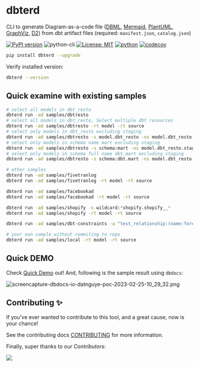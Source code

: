 # dbterd

CLI to generate Diagram-as-a-code file ([DBML](https://dbdiagram.io/d), [Mermaid](https://mermaid-js.github.io/mermaid-live-editor/), [PlantUML](https://plantuml.com/ie-diagram), [GraphViz](https://graphviz.org/), [D2](https://d2lang.com/)) from dbt artifact files (required: `manifest.json`, `catalog.json`)

[![PyPI version](https://badge.fury.io/py/dbterd.svg)](https://pypi.org/project/dbterd/)
![python-cli](https://img.shields.io/badge/CLI-Python-FFCE3E?labelColor=14354C&logo=python&logoColor=white)
[![License: MIT](https://img.shields.io/badge/License-MIT-yellow.svg)](https://opensource.org/licenses/MIT)
[![python](https://img.shields.io/badge/Python-3.9|3.10|3.11-3776AB.svg?style=flat&logo=python&logoColor=white)](https://www.python.org)
[![codecov](https://codecov.io/gh/datnguye/dbterd/branch/main/graph/badge.svg?token=N7DMQBLH4P)](https://codecov.io/gh/datnguye/dbterd)

```bash
pip install dbterd --upgrade
```

Verify installed version:

```bash
dbterd --version
```

## Quick examine with existing samples

```bash
# select all models in dbt_resto
dbterd run -ad samples/dbtresto
# select all models in dbt_resto, Select multiple dbt resources
dbterd run -ad samples/dbtresto -rt model -rt source
# select only models in dbt_resto excluding staging
dbterd run -ad samples/dbtresto -s model.dbt_resto -ns model.dbt_resto.staging
# select only models in schema name mart excluding staging
dbterd run -ad samples/dbtresto -s schema:mart -ns model.dbt_resto.staging
# select only models in schema full name dbt.mart excluding staging
dbterd run -ad samples/dbtresto -s schema:dbt.mart -ns model.dbt_resto.staging

# other samples
dbterd run -ad samples/fivetranlog
dbterd run -ad samples/fivetranlog -rt model -rt source

dbterd run -ad samples/facebookad
dbterd run -ad samples/facebookad -rt model -rt source

dbterd run -ad samples/shopify -s wildcard:*shopify.shopify__*
dbterd run -ad samples/shopify -rt model -rt source

dbterd run -ad samples/dbt-constraints -a "test_relationship:(name:foreign_key|c_from:fk_column_name|c_to:pk_column_name)"

# your own sample without commiting to repo
dbterd run -ad samples/local -rt model -rt source
```

## Quick DEMO

Check [Quick Demo](https://dbterd.datnguyen.de/latest/nav/guide/targets/generate-dbml.html) out! And, following is the sample result using `dbdocs`:

![screencapture-dbdocs-io-datnguye-poc-2023-02-25-10_29_32.png](https://raw.githubusercontent.com/datnguye/dbterd/main/assets/images/screencapture-dbdocs-io-datnguye-poc-2023-02-25-10_29_32.png)

## Contributing ✨

If you've ever wanted to contribute to this tool, and a great cause, now is your chance!

See the contributing docs [CONTRIBUTING](https://dbterd.datnguyen.de/latest/nav/development/contributing-guide.html) for more information.

Finally, super thanks to our *Contributors*:

<a href="https://github.com/datnguye/dbterd/graphs/contributors">
  <img src="https://contrib.rocks/image?repo=datnguye/dbterd" />
</a>
